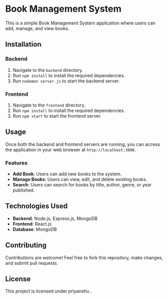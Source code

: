 # Book Management System

This is a simple Book Management System application where users can add, manage, and view books.

## Installation

### Backend

1. Navigate to the `backend` directory.
2. Run `npm install` to install the required dependencies.
3. Run `nodemon server.js` to start the backend server.

### Frontend

1. Navigate to the `frontend` directory.
2. Run `npm install` to install the required dependencies.
3. Run `npm start` to start the frontend server.

## Usage

Once both the backend and frontend servers are running, you can access the application in your web browser at `http://localhost:3000`.

### Features

- **Add Book**: Users can add new books to the system.
- **Manage Books**: Users can view, edit, and delete existing books.
- **Search**: Users can search for books by title, author, genre, or year published.

## Technologies Used

- **Backend**: Node.js, Express.js, MongoDB
- **Frontend**: React.js
- **Database**: MongoDB

## Contributing

Contributions are welcome! Feel free to fork this repository, make changes, and submit pull requests.

## License

This project is licensed under priyanshu..
